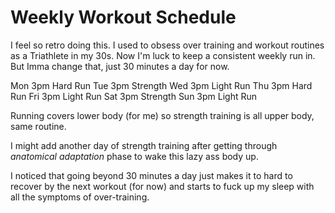 # Weekly Workout Schedule

I feel so retro doing this. I used to obsess over training and workout
routines as a Triathlete in my 30s. Now I'm luck to keep a consistent
weekly run in. But Imma change that, just 30 minutes a day for now.

Mon 3pm Hard Run
Tue 3pm Strength 
Wed 3pm Light Run
Thu 3pm Hard Run
Fri 3pm Light Run
Sat 3pm Strength
Sun 3pm Light Run

Running covers lower body (for me) so strength training is all upper
body, same routine.

I might add another day of strength training after getting through
*anatomical adaptation* phase to wake this lazy ass body up.

I noticed that going beyond 30 minutes a day just makes it to hard to
recover by the next workout (for now) and starts to fuck up my sleep
with all the symptoms of over-training.
